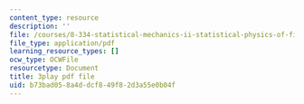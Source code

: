 ```yaml
---
content_type: resource
description: ''
file: /courses/8-334-statistical-mechanics-ii-statistical-physics-of-fields-spring-2014/b73bad058a4ddcf849f82d3a55e0b04f_bQ-miBkhy9M.pdf
file_type: application/pdf
learning_resource_types: []
ocw_type: OCWFile
resourcetype: Document
title: 3play pdf file
uid: b73bad05-8a4d-dcf8-49f8-2d3a55e0b04f
---
```

